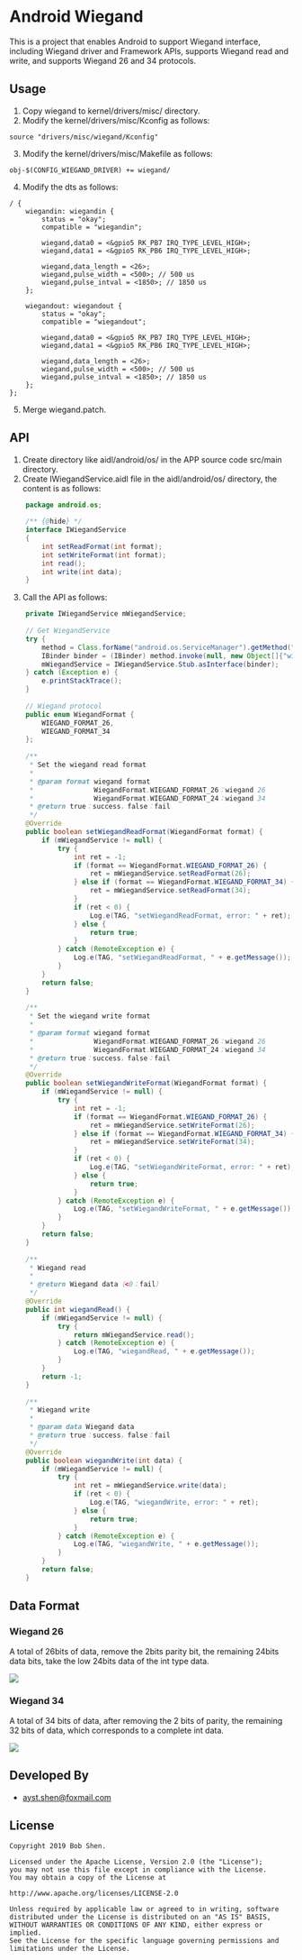 # Android Wiegand
This is a project that enables Android to support Wiegand interface, including Wiegand driver and Framework APIs, supports Wiegand read and write, and supports Wiegand 26 and 34 protocols.

## Usage
1. Copy wiegand to kernel/drivers/misc/ directory.
2. Modify the kernel/drivers/misc/Kconfig as follows:
```
source "drivers/misc/wiegand/Kconfig"
```
3. Modify the kernel/drivers/misc/Makefile as follows:
```
obj-$(CONFIG_WIEGAND_DRIVER) += wiegand/
```
4. Modify the dts as follows:
```
/ {  
	wiegandin: wiegandin { 
		status = "okay";
		compatible = "wiegandin";

		wiegand,data0 = <&gpio5 RK_PB7 IRQ_TYPE_LEVEL_HIGH>;
		wiegand,data1 = <&gpio5 RK_PB6 IRQ_TYPE_LEVEL_HIGH>;

		wiegand,data_length = <26>;
		wiegand,pulse_width = <500>; // 500 us
		wiegand,pulse_intval = <1850>; // 1850 us
	};

	wiegandout: wiegandout {
		status = "okay";
		compatible = "wiegandout";

		wiegand,data0 = <&gpio5 RK_PB7 IRQ_TYPE_LEVEL_HIGH>;
		wiegand,data1 = <&gpio5 RK_PB6 IRQ_TYPE_LEVEL_HIGH>;

		wiegand,data_length = <26>;
		wiegand,pulse_width = <500>; // 500 us
		wiegand,pulse_intval = <1850>; // 1850 us
	};
};
```
5. Merge wiegand.patch.

## API
1. Create directory like aidl/android/os/ in the APP source code src/main directory.
2. Create IWiegandService.aidl file in the aidl/android/os/ directory, the content is as follows:  
```Java
	package android.os;
	
	/** {@hide} */
	interface IWiegandService
	{
		int setReadFormat(int format);
		int setWriteFormat(int format);
		int read();
		int write(int data);
	}
```
3. Call the API as follows:  
```Java
	private IWiegandService mWiegandService;
	
	// Get WiegandService
	try {
	    method = Class.forName("android.os.ServiceManager").getMethod("getService", String.class);
	    IBinder binder = (IBinder) method.invoke(null, new Object[]{"wiegand"});
	    mWiegandService = IWiegandService.Stub.asInterface(binder);
	} catch (Exception e) {
	    e.printStackTrace();
	}
	
	// Wiegand protocol
	public enum WiegandFormat {
	    WIEGAND_FORMAT_26,
	    WIEGAND_FORMAT_34
	};
	
	/**
	 * Set the wiegand read format
	 *
	 * @param format wiegand format
	 *               WiegandFormat.WIEGAND_FORMAT_26：wiegand 26
	 *               WiegandFormat.WIEGAND_FORMAT_24：wiegand 34
	 * @return true：success，false：fail
	 */
	@Override
	public boolean setWiegandReadFormat(WiegandFormat format) {
	    if (mWiegandService != null) {
	        try {
	            int ret = -1;
	            if (format == WiegandFormat.WIEGAND_FORMAT_26) {
	                ret = mWiegandService.setReadFormat(26);
	            } else if (format == WiegandFormat.WIEGAND_FORMAT_34) {
	                ret = mWiegandService.setReadFormat(34);
	            }
	            if (ret < 0) {
	                Log.e(TAG, "setWiegandReadFormat, error: " + ret);
	            } else {
	                return true;
	            }
	        } catch (RemoteException e) {
	            Log.e(TAG, "setWiegandReadFormat, " + e.getMessage());
	        }
	    }
	    return false;
	}
	
	/**
	 * Set the wiegand write format
	 *
	 * @param format wiegand format
	 *               WiegandFormat.WIEGAND_FORMAT_26：wiegand 26
	 *               WiegandFormat.WIEGAND_FORMAT_24：wiegand 34
	 * @return true：success，false：fail
	 */
	@Override
	public boolean setWiegandWriteFormat(WiegandFormat format) {
	    if (mWiegandService != null) {
	        try {
	            int ret = -1;
	            if (format == WiegandFormat.WIEGAND_FORMAT_26) {
	                ret = mWiegandService.setWriteFormat(26);
	            } else if (format == WiegandFormat.WIEGAND_FORMAT_34) {
	                ret = mWiegandService.setWriteFormat(34);
	            }
	            if (ret < 0) {
	                Log.e(TAG, "setWiegandWriteFormat, error: " + ret);
	            } else {
	                return true;
	            }
	        } catch (RemoteException e) {
	            Log.e(TAG, "setWiegandWriteFormat, " + e.getMessage());
	        }
	    }
	    return false;
	}
	
	/**
	 * Wiegand read
	 *
	 * @return Wiegand data（<0：fail）
	 */
	@Override
	public int wiegandRead() {
	    if (mWiegandService != null) {
	        try {
	            return mWiegandService.read();
	        } catch (RemoteException e) {
	            Log.e(TAG, "wiegandRead, " + e.getMessage());
	        }
	    }
	    return -1;
	}
	
	/**
	 * Wiegand write
	 *
	 * @param data Wiegand data
	 * @return true：success，false：fail
	 */
	@Override
	public boolean wiegandWrite(int data) {
	    if (mWiegandService != null) {
	        try {
	            int ret = mWiegandService.write(data);
	            if (ret < 0) {
	                Log.e(TAG, "wiegandWrite, error: " + ret);
	            } else {
	                return true;
	            }
	        } catch (RemoteException e) {
	            Log.e(TAG, "wiegandWrite, " + e.getMessage());
	        }
	    }
	    return false;
	}
```

## Data Format
### Wiegand 26
A total of 26bits of data, remove the 2bits parity bit, the remaining 24bits data bits, take the low 24bits data of the int type data.  

![](wiegand_format_26.png)

### Wiegand 34
A total of 34 bits of data, after removing the 2 bits of parity, the remaining 32 bits of data, which corresponds to a complete int data.  

![](wiegand_format_34.png)

## Developed By
* ayst.shen@foxmail.com

## License
	Copyright 2019 Bob Shen.

	Licensed under the Apache License, Version 2.0 (the "License");
	you may not use this file except in compliance with the License.
	You may obtain a copy of the License at

	http://www.apache.org/licenses/LICENSE-2.0

	Unless required by applicable law or agreed to in writing, software
	distributed under the License is distributed on an "AS IS" BASIS,
	WITHOUT WARRANTIES OR CONDITIONS OF ANY KIND, either express or implied.
	See the License for the specific language governing permissions and
	limitations under the License.
